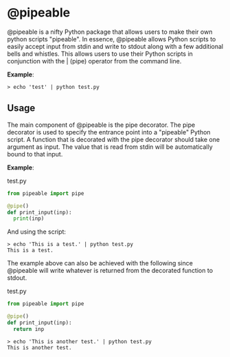 # @pipeable

@pipeable is a nifty Python package that allows users to make their own python scripts "pipeable". In essence, @pipeable allows Python scripts to easily accept input from stdin and write to stdout along with a few additional bells and whistles. This allows users to use their Python scripts in conjunction with the | (pipe) operator from the command line.

__Example__:
```
> echo 'test' | python test.py
```

## Usage

The main component of @pipeable is the pipe decorator. The pipe decorator is used to specify the entrance point into a "pipeable" Python script. A function that is decorated with the pipe decorator should take one argument as input. The value that is read from stdin will be automatically bound to that input.

__Example__:

test.py
```python
from pipeable import pipe

@pipe()
def print_input(inp):
  print(inp)
```

And using the script:

```
> echo 'This is a test.' | python test.py
This is a test.
```

The example above can also be achieved with the following since @pipeable will write whatever is returned from the decorated function to stdout.

test.py
```python
from pipeable import pipe

@pipe()
def print_input(inp):
  return inp
```

```
> echo 'This is another test.' | python test.py
This is another test.
```
